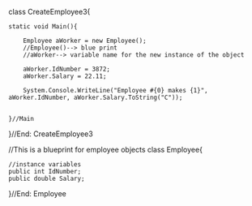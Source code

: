 
class CreateEmployee3{
    
    static void Main(){
        
        Employee aWorker = new Employee();
        //Employee()--> blue print
        //aWorker--> variable name for the new instance of the object
        
        aWorker.IdNumber = 3872;
        aWorker.Salary = 22.11;
        
        System.Console.WriteLine("Employee #{0} makes {1}", aWorker.IdNumber, aWorker.Salary.ToString("C"));
        

    }//Main
}//End: CreateEmployee3

//This is a blueprint for employee objects
class Employee{
    
    //instance variables
    public int IdNumber;
    public double Salary;
    
}//End: Employee
